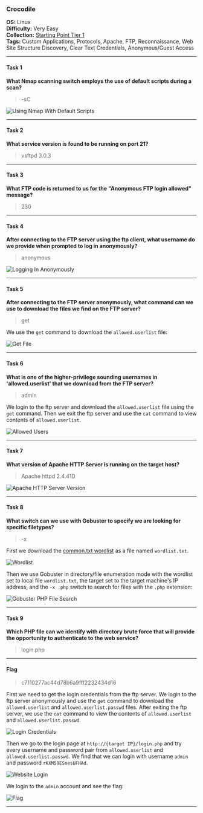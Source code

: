 ### Crocodile

**OS:** Linux<br>
**Difficulty:** Very Easy<br>
**Collection:** [Starting Point Tier 1](/StartingPoint/Tier1/)<br>
**Tags:** Custom Applications, Protocols, Apache, FTP, Reconnaissance, Web Site Structure Discovery, Clear Text Credentials, Anonymous/Guest Access<br>


---

#### Task 1

**What Nmap scanning switch employs the use of default scripts during a scan?**

> -sC

![Using Nmap With Default Scripts](default_scripts.png)



---

#### Task 2

**What service version is found to be running on port 21?**

> vsftpd 3.0.3



---

#### Task 3

**What FTP code is returned to us for the "Anonymous FTP login allowed" message?**

> 230



---

#### Task 4

**After connecting to the FTP server using the ftp client, what username do we provide when prompted to log in anonymously?**

> anonymous

![Logging In Anonymously](anonymous_login.png)



---

#### Task 5

**After connecting to the FTP server anonymously, what command can we use to download the files we find on the FTP server?**

> get

We use the `get` command to download the `allowed.userlist` file:

![Get File](get.png)



---

#### Task 6

**What is one of the higher-privilege sounding usernames in 'allowed.userlist' that we download from the FTP server?**

> admin

We login to the ftp server and download the `allowed.userlist` file using the `get` command. Then we exit the ftp server and use the `cat` command to view contents of `allowed.userlist`.

![Allowed Users](allowed_users.png)



---

#### Task 7

**What version of Apache HTTP Server is running on the target host?**

> Apache httpd 2.4.41D

![Apache HTTP Server Version](Apache_version.png)



---

#### Task 8

**What switch can we use with Gobuster to specify we are looking for specific filetypes?**

> -x

First we download the [common.txt wordlist](https://raw.githubusercontent.com/danielmiessler/SecLists/master/Discovery/Web-Content/common.txt) as a file named `wordlist.txt`.

![Wordlist](wordlist.png)

Then we use Gobuster in directory/file enumeration mode with the wordlist set to local file `wordlist.txt`, the target set to the target machine's IP address, and the `-x .php` switch to search for files with the `.php` extension:

![Gobuster PHP File Search](Gobuster.png)



---

#### Task 9

**Which PHP file can we identify with directory brute force that will provide the opportunity to authenticate to the web service?**

> login.php



---

#### Flag

> c7110277ac44d78b6a9fff2232434d16

First we need to get the login credentials from the ftp server. We login to the ftp server anonymously and use the `get` command to download the `allowed.userlist` and `allowed.userlist.passwd` files. After exiting the ftp server, we use the `cat` command to view the contents of `allowed.userlist` and `allowed.userlist.passwd`.

![Login Credentials](passwords.png)

Then we go to the login page at `http://{target IP}/login.php` and try every username and password pair from `allowed.userlist` and `allowed.userlist.passwd`. We find that we can login with username `admin` and password `rKXM59ESxesUFHAd`.

![Website Login](website_login.png)

We login to the `admin` account and see the flag:

![Flag](flag.png)


---